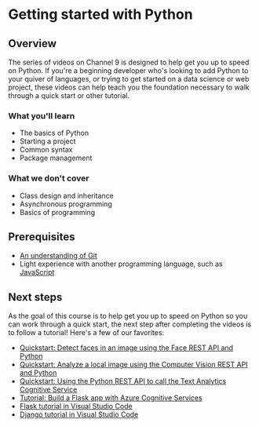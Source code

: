 # Getting started with Python

## Overview

The series of videos on Channel 9 is designed to help get you up to speed on Python. If you're a beginning developer who's looking to add Python to your quiver of languages, or trying to get started on a data science or web project, these videos can help teach you the foundation necessary to walk through a quick start or other tutorial.

### What you'll learn

- The basics of Python
- Starting a project
- Common syntax
- Package management

### What we don't cover

- Class design and inheritance
- Asynchronous programming
- Basics of programming

## Prerequisites

- [An understanding of Git](https://git-scm.com/book/en/v1/Getting-Started)
- Light experience with another programming language, such as [JavaScript](https://www.edx.org/course/javascript-introduction)

## Next steps

As the goal of this course is to help get you up to speed on Python so you can work through a quick start, the next step after completing the videos is to follow a tutorial! Here's a few of our favorites:

- [Quickstart: Detect faces in an image using the Face REST API and Python](https://docs.microsoft.com/en-us/azure/cognitive-services/face/QuickStarts/Python?WT.mc_id=python-c9-niner)
- [Quickstart: Analyze a local image using the Computer Vision REST API and Python](https://docs.microsoft.com/en-us/azure/cognitive-services/computer-vision/quickstarts/python-disk?WT.mc_id=python-c9-niner)
- [Quickstart: Using the Python REST API to call the Text Analytics Cognitive Service](https://docs.microsoft.com/en-us/azure/cognitive-services/Text-Analytics/quickstarts/python?WT.mc_id=python-c9-niner)
- [Tutorial: Build a Flask app with Azure Cognitive Services](https://docs.microsoft.com/en-us/azure/cognitive-services/translator/tutorial-build-flask-app-translation-synthesis)
- [Flask tutorial in Visual Studio Code](https://code.visualstudio.com/docs/python/tutorial-flask?WT.mc_id=python-c9-niner)
- [Django tutorial in Visual Studio Code](https://code.visualstudio.com/docs/python/tutorial-django?WT.mc_id=python-c9-niner)
